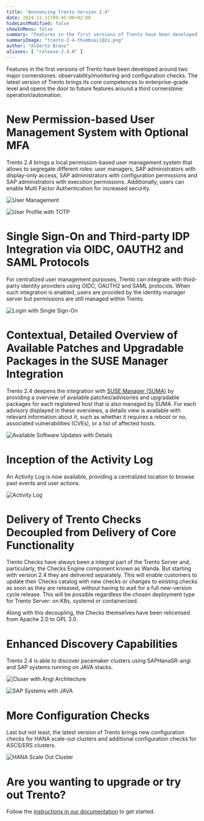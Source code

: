 ```yaml
---
title: "Announcing Trento Version 2.4"
date: 2024-11-11T09:45:00+02:00
hideLastModified: false
showInMenu: false
summary: "Features in the first versions of Trento have been developed around two major cornerstones..."
summaryImage: "trento-2-4-thumbnail@2x.png"
author: "Alberto Bravo"
aliases: [ "release-2.4.0" ]
---
```


Features in the first versions of Trento have been developed around two major cornerstones: observability/monitoring and configuration checks. The latest version of Trento brings its core competences to enterprise-grade level and opens the door to future features around a third cornerstone: operation/automation.

# New Permission-based User Management System with Optional MFA
Trento 2.4 brings a local permission-based user management system that allows to segregate different roles: user managers, SAP administrators with display-only access, 
SAP administrators with configuration permissions and SAP administrators with execution permissions. Additionally, users can enable Multi Factor Authentication for increased security. 

![User Management](user-management@2x.png)

![User Profile with TOTP](profile-with-totp@2x.png)

# Single Sign-On and Third-party IDP Integration via OIDC, OAUTH2 and SAML Protocols
For centralized user management purposes, Trento can integrate with third-party identity providers using OIDC, OAUTH2 and SAML protocols. When such integration is enabled, users are provided by the identity manager server but permissions are still managed within Trento.


![Login with Single Sign-On](login-with-sso@2x.png)

# Contextual, Detailed Overview of Available Patches and Upgradable Packages in the SUSE Manager Integration
Trento 2.4 deepens the integration with [SUSE Manager (SUMA)](https://www.suse.com/products/suse-manager/) by providing a overview of available patches/advisories and upgradable packages for each registered host that is also managed by SUMA. For each advisory displayed in these overviews, a details view is available with relevant information about it, such as whether it requires a reboot or no, associated vulnerabilities (CVEs), or a list of affected hosts.

![Available Software Updates with Details](available-software-updates-with-detail@2x.png)

# Inception of the Activity Log
An Activity Log is now available, providing a centralized location to browse past events and user actions.

![Activity Log](activity-log@2x.png)

# Delivery of Trento Checks Decoupled from Delivery of Core Functionality
Trento Checks have always been a integral part of the Trento Server and, particularly, the Checks Engine component known as Wanda. But starting with version 2.4 they are delivered separately. This will enable customers to update their Checks catalog with new checks or changes to existing checks as soon as they are released, without having to wait for a full new-version cycle release. This will be possible regardless the chosen deployment type for Trento Server: on K8s, systemd or containerized. 

Along with this decoupling, the Checks themselves have been relicensed from Apache 2.0 to GPL 3.0.

# Enhanced Discovery Capabilities
Trento 2.4 is able to discover pacemaker clusters using SAPHanaSR-angi and SAP systems running on JAVA stacks.

![Cluser with Angi Architecture](cluster-with-angi-architecture@2x.png)

![SAP Systems with JAVA](sap-systems-with-java@2x.png)

# More Configuration Checks
Last but not least, the latest version of Trento brings new configuration checks for HANA scale-out clusters and additional configuration checks for ASCS/ERS clusters.

![HANA Scale Out Cluster](hana-scale-out-cluster-dectection@2x.png)

# Are you wanting to upgrade or try out Trento?
Follow the [instructions in our documentation](https://documentation.suse.com/sles-sap/trento/single-html/SLES-SAP-trento/index.html "Getting started with Trento Premium") to get started.
